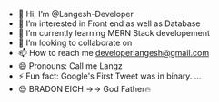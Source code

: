 - 👋 Hi, I’m @Langesh-Developer
- 👀 I’m interested in Front end as well as Database
- 🌱 I’m currently learning MERN Stack developement
- 💞️ I’m looking to collaborate on 
- 📫 How to reach me developerlangesh@gmail.com
- 😄 Pronouns: Call me Langz
- ⚡ Fun fact: Google's First Tweet was in binary. ...
- 😎 BRADON EICH ->-> God Father🔥

<!---
Langesh-Developer/Langesh-Developer is a ✨ special ✨ repository because its `README.md` (this file) appears on your GitHub profile.
You can click the Preview link to take a look at your changes.
--->
